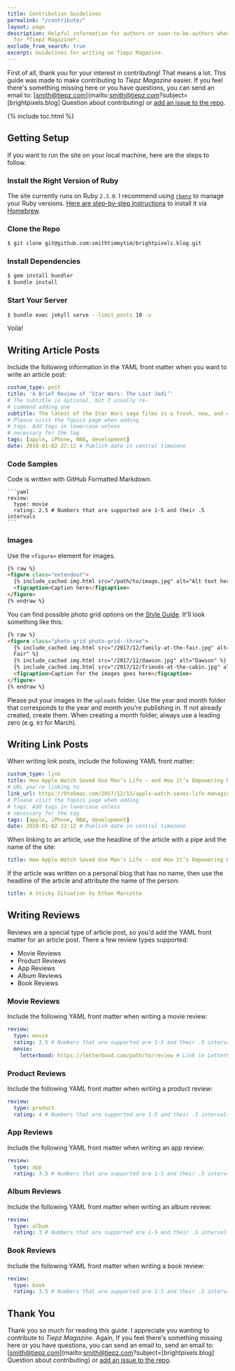 ```yaml
---
title: Contribution Guidelines
permalink: "/contribute/"
layout: page
description: Helpful information for authors or soon-to-be-authors when writing content
  for *Tiepz Magazine*.
exclude_from_search: true
excerpt: Guidelines for writing on Tiepz Magazine.
---
```


First of all, thank you for your interest in contributing! That means a lot. This guide was made to make contributing to _Tiepz Magazine_ easier. If you feel there's something missing here or you have questions, you can send an email to: [smith@tiepz.com](mailto:smith@tiepz.com?subject=[brightpixels.blog] Question about contributing) or [add an issue to the repo](https://github.com/smithtimmytim/brightpixels.blog/issues/new).

{% include toc.html %}

## Getting Setup

If you want to run the site on your local machine, here are the steps to follow.

### Install the Right Version of Ruby

The site currently runs on Ruby `2.3.0`. I recommend using [`rbenv`](https://github.com/rbenv/rbenv) to manage your Ruby versions. [Here are step-by-step instructions](https://github.com/rbenv/rbenv#homebrew-on-macos) to install it via [Homebrew](https://brew.sh/).

### Clone the Repo

```sh
$ git clone git@github.com:smithtimmytim/brightpixels.blog.git
```

### Install Dependencies

```sh
$ gem install bundler
$ bundle install
```

### Start Your Server

```sh
$ bundle exec jekyll serve --limit_posts 10 -o
```

Voilà!

## Writing Article Posts

Include the following information in the YAML front matter when you want to write an article post:

```yaml
custom_type: post
title: 'A Brief Review of ‘Star Wars: The Last Jedi’'
# The subtitle is optional, but I usually re-
# commend adding one
subtitle: The latest of the Star Wars saga films is a fresh, new, and exciting chapter of my favorite franchise
# Please visit the Topics page when adding
# tags. Add tags in lowercase unless
# necessary for the tag
tags: [apple, iPhone, NBA, development]
date: 2018-01-02 22:12 # Publish date in central timezone
```

### Code Samples

Code is written with GitHub Formatted Markdown.

    ```yaml
    review:
      type: movie
      rating: 2.5 # Numbers that are supported are 1-5 and their .5 intervals
    ```

### Images

Use the `<figure>` element for images.

```html
{% raw %}
<figure class="extendout">
  {% include_cached img.html src="/path/to/image.jpg" alt="Alt text here" %}
  <figcaption>Caption here</figcaption>
</figure>
{% endraw %}
```

You can find possible photo grid options on the [Style Guide](/styleguide). It'll look something like this:

```html
{% raw %}
<figure class="photo-grid photo-grid--three">
  {% include_cached img.html src="/2017/12/family-at-the-fair.jpg" alt="Family at the
  Fair" %}
  {% include_cached img.html src="/2017/12/dawson.jpg" alt="Dawson" %}
  {% include_cached img.html src="/2017/12/friends-at-the-cabin.jpg" alt="Friends at the Cabin" %}
  <figcaption>Caption for the images goes here</figcaption>
</figure>
{% endraw %}
```

Please put your images in the `uploads` folder. Use the year and month folder that corresponds to the year and month you're publishing in. If not already created, create them. When creating a month folder, always use a leading zero (e.g. `03` for March).

## Writing Link Posts

When writing link posts, include the following YAML front matter:

```yaml
custom_type: link
title: How Apple Watch Saved One Man’s Life — and How It’s Empowering Him After His Heart Attack | 9to5Mac
# URL you're linking to
link_url: https://9to5mac.com/2017/12/15/apple-watch-saves-life-managing-heart-attack/
# Please visit the Topics page when adding
# tags. Add tags in lowercase unless
# necessary for the tag
tags: [apple, iPhone, NBA, development]
date: 2018-01-02 22:12 # Publish date in central timezone
```

When linking to an article, use the headline of the article with a pipe and the name of the site:

```yaml
title: How Apple Watch Saved One Man’s Life — and How It’s Empowering Him After His Heart Attack | 9to5Mac
```

If the article was written on a personal blog that has no name, then use the headline of the article and attribute the name of the person:

```yaml
title: A Sticky Situation by Ethan Marcotte
```

## Writing Reviews

Reviews are a special type of article post, so you'd add the YAML front matter for an article post. There a few review types supported:

- Movie Reviews
- Product Reviews
- App Reviews
- Album Reviews
- Book Reviews

### Movie Reviews

Include the following YAML front matter when writing a movie review:

```yaml
review:
  type: movie
  rating: 2.5 # Numbers that are supported are 1-5 and their .5 intervals
  movie:
    letterboxd: https://letterboxd.com/path/to/review # Link to Letterboxd review
```

### Product Reviews

Include the following YAML front matter when writing a product review:

```yaml
review:
  type: product
  rating: 4 # Numbers that are supported are 1-5 and their .5 intervals
```

### App Reviews

Include the following YAML front matter when writing an app review:

```yaml
review:
  type: app
  rating: 3.5 # Numbers that are supported are 1-5 and their .5 intervals
```

### Album Reviews

Include the following YAML front matter when writing an album review:

```yaml
review:
  type: album
  rating: 3 # Numbers that are supported are 1-5 and their .5 intervals
```

### Book Reviews

Include the following YAML front matter when writing a book review:

```yaml
review:
  type: book
  rating: 3.5 # Numbers that are supported are 1-5 and their .5 intervals
```

## Thank You

Thank you so much for reading this guide. I appreciate you wanting to contribute to _Tiepz Magazine_. Again, If you feel there's something missing here or you have questions, you can send an email to, send an email to: [smith@tiepz.com](mailto:smith@tiepz.com?subject=[brightpixels.blog] Question about contributing) or [add an issue to the repo](https://github.com/smithtimmytim/brightpixels.blog/issues/new).
